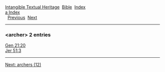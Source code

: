 [Intangible Textual Heritage](../../index)  [Bible](../index) 
[Index](index)   
[a Index](_a_)  
  [Previous](c00672)  [Next](c00674) 

------------------------------------------------------------------------

### &lt;archer&gt; 2 entries

[Gen 21:20](../kjv/gen021.htm#020)  
[Jer 51:3](../kjv/jer051.htm#003)  

------------------------------------------------------------------------

[Next: archers (12)](c00674)
